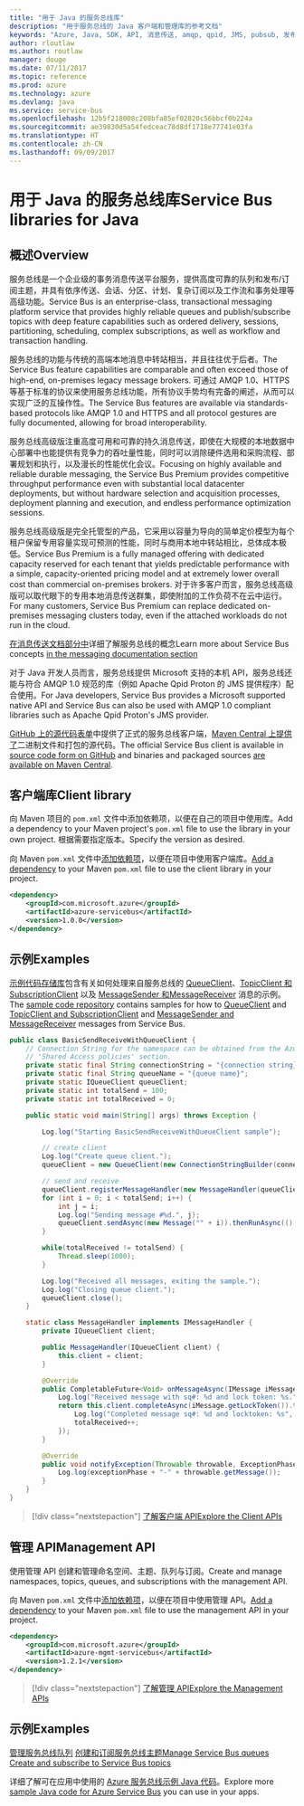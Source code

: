 ```yaml
---
title: "用于 Java 的服务总线库"
description: "用于服务总线的 Java 客户端和管理库的参考文档"
keywords: "Azure, Java, SDK, API, 消息传送, amqp, qpid, JMS, pubsub, 发布-订阅, 消息中转站"
author: rloutlaw
ms.author: routlaw
manager: douge
ms.date: 07/11/2017
ms.topic: reference
ms.prod: azure
ms.technology: azure
ms.devlang: java
ms.service: service-bus
ms.openlocfilehash: 12b5f218008c208bfa85ef02820c56bbcf0b224a
ms.sourcegitcommit: ae39830d5a54fedceac78d8df1718e77741e03fa
ms.translationtype: HT
ms.contentlocale: zh-CN
ms.lasthandoff: 09/09/2017
---
```

# <a name="service-bus-libraries-for-java"></a><span data-ttu-id="01020-104">用于 Java 的服务总线库</span><span class="sxs-lookup"><span data-stu-id="01020-104">Service Bus libraries for Java</span></span>

## <a name="overview"></a><span data-ttu-id="01020-105">概述</span><span class="sxs-lookup"><span data-stu-id="01020-105">Overview</span></span>

<span data-ttu-id="01020-106">服务总线是一个企业级的事务消息传送平台服务，提供高度可靠的队列和发布/订阅主题，并具有依序传送、会话、分区、计划、复杂订阅以及工作流和事务处理等高级功能。</span><span class="sxs-lookup"><span data-stu-id="01020-106">Service Bus is an enterprise-class, transactional messaging platform service that provides highly reliable queues and publish/subscribe topics with deep feature capabilities such as ordered delivery, sessions, partitioning, scheduling, complex subscriptions, as well as workflow and transaction handling.</span></span>

<span data-ttu-id="01020-107">服务总线的功能与传统的高端本地消息中转站相当，并且往往优于后者。</span><span class="sxs-lookup"><span data-stu-id="01020-107">The Service Bus feature capabilities are comparable and often exceed those of high-end, on-premises legacy message brokers.</span></span> <span data-ttu-id="01020-108">可通过 AMQP 1.0、HTTPS 等基于标准的协议来使用服务总线功能，所有协议手势均有完备的阐述，从而可以实现广泛的互操作性。</span><span class="sxs-lookup"><span data-stu-id="01020-108">The Service Bus features are available via standards-based protocols like AMQP 1.0 and HTTPS and all protocol gestures are fully documented, allowing for broad interoperability.</span></span> 

<span data-ttu-id="01020-109">服务总线高级版注重高度可用和可靠的持久消息传送，即使在大规模的本地数据中心部署中也能提供有竞争力的吞吐量性能，同时可以消除硬件选用和采购流程、部署规划和执行，以及漫长的性能优化会议。</span><span class="sxs-lookup"><span data-stu-id="01020-109">Focusing on highly available and reliable durable messaging, the Service Bus Premium provides competitive throughput performance even with substantial local datacenter deployments, but without hardware selection and acquisition processes, deployment planning and execution, and endless performance optimization sessions.</span></span> 

<span data-ttu-id="01020-110">服务总线高级版是完全托管型的产品，它采用以容量为导向的简单定价模型为每个租户保留专用容量实现可预测的性能，同时与商用本地中转站相比，总体成本极低。</span><span class="sxs-lookup"><span data-stu-id="01020-110">Service Bus Premium is a fully managed offering with dedicated capacity reserved for each tenant that yields predictable performance with a simple, capacity-oriented pricing model and at extremely lower overall cost than commercial on-premises brokers.</span></span> <span data-ttu-id="01020-111">对于许多客户而言，服务总线高级版可以取代眼下的专用本地消息传送群集，即使附加的工作负荷不在云中运行。</span><span class="sxs-lookup"><span data-stu-id="01020-111">For many customers, Service Bus Premium can replace dedicated on-premises messaging clusters today, even if the attached workloads do not run in the cloud.</span></span> 

<span data-ttu-id="01020-112">[在消息传送文档部分中](https://docs.microsoft.com/en-us/azure/service-bus-messaging/)详细了解服务总线的概念</span><span class="sxs-lookup"><span data-stu-id="01020-112">Learn more about Service Bus concepts [in the messaging documentation section](https://docs.microsoft.com/en-us/azure/service-bus-messaging/)</span></span> 

<span data-ttu-id="01020-113">对于 Java 开发人员而言，服务总线提供 Microsoft 支持的本机 API，服务总线还能与符合 AMQP 1.0 规范的库（例如 Apache Qpid Proton 的 JMS 提供程序）配合使用。</span><span class="sxs-lookup"><span data-stu-id="01020-113">For Java developers, Service Bus provides a Microsoft supported native API and Service Bus can also be used with AMQP 1.0 compliant libraries such as Apache Qpid Proton's JMS provider.</span></span>

<span data-ttu-id="01020-114">[GitHub 上的源代码表单](https://github.com/azure/azure-service-bus-java)中提供了正式的服务总线客户端，[Maven Central 上提供了](http://search.maven.org/#search%7Cga%7C1%7Ca%3A%22azure-servicebus%22)二进制文件和打包的源代码。</span><span class="sxs-lookup"><span data-stu-id="01020-114">The official Service Bus client is available in [source code form on GitHub](https://github.com/azure/azure-service-bus-java) and binaries and packaged sources [are available on Maven Central](http://search.maven.org/#search%7Cga%7C1%7Ca%3A%22azure-servicebus%22).</span></span> 


## <a name="client-library"></a><span data-ttu-id="01020-115">客户端库</span><span class="sxs-lookup"><span data-stu-id="01020-115">Client library</span></span>


<span data-ttu-id="01020-116">向 Maven 项目的 `pom.xml` 文件中添加依赖项，以便在自己的项目中使用库。</span><span class="sxs-lookup"><span data-stu-id="01020-116">Add a dependency to your Maven project's `pom.xml` file to use the library in your own project.</span></span> <span data-ttu-id="01020-117">根据需要指定版本。</span><span class="sxs-lookup"><span data-stu-id="01020-117">Specify the version as desired.</span></span>

<span data-ttu-id="01020-118">向 Maven `pom.xml` 文件中[添加依赖项](https://maven.apache.org/guides/getting-started/index.html#How_do_I_use_external_dependencies)，以便在项目中使用客户端库。</span><span class="sxs-lookup"><span data-stu-id="01020-118">[Add a dependency](https://maven.apache.org/guides/getting-started/index.html#How_do_I_use_external_dependencies) to your Maven `pom.xml` file to use the client library in your project.</span></span>   

```XML
<dependency>
    <groupId>com.microsoft.azure</groupId>
    <artifactId>azure-servicebus</artifactId>
    <version>1.0.0</version>
</dependency>
```

## <a name="examples"></a><span data-ttu-id="01020-119">示例</span><span class="sxs-lookup"><span data-stu-id="01020-119">Examples</span></span>

<span data-ttu-id="01020-120">[示例代码存储库](https://github.com/Azure/azure-service-bus/blob/master/samples/Java/)包含有关如何处理来自服务总线的 [QueueClient](https://github.com/Azure/azure-service-bus/blob/master/samples/Java/src/com/microsoft/azure/servicebus/samples/BasicSendReceiveWithQueueClient.java)、[TopicClient 和 SubscriptionClient](https://github.com/Azure/azure-service-bus/blob/master/samples/Java/src/com/microsoft/azure/servicebus/samples/BasicSendReceiveWithTopicSubscriptionClient.java) 以及 [MessageSender 和MessageReceiver](https://github.com/Azure/azure-service-bus/blob/master/samples/Java/src/com/microsoft/azure/servicebus/samples/SendReceiveWithMessageSenderReceiver.java) 消息的示例。</span><span class="sxs-lookup"><span data-stu-id="01020-120">The [sample code repository](https://github.com/Azure/azure-service-bus/blob/master/samples/Java/) contains samples for how to [QueueClient](https://github.com/Azure/azure-service-bus/blob/master/samples/Java/src/com/microsoft/azure/servicebus/samples/BasicSendReceiveWithQueueClient.java) and [TopicClient and SubscriptionClient](https://github.com/Azure/azure-service-bus/blob/master/samples/Java/src/com/microsoft/azure/servicebus/samples/BasicSendReceiveWithTopicSubscriptionClient.java) and [MessageSender and MessageReceiver](https://github.com/Azure/azure-service-bus/blob/master/samples/Java/src/com/microsoft/azure/servicebus/samples/SendReceiveWithMessageSenderReceiver.java) messages from Service Bus.</span></span>


```java
public class BasicSendReceiveWithQueueClient {
    // Connection String for the namespace can be obtained from the Azure portal under the
    // 'Shared Access policies' section.
    private static final String connectionString = "{connection string}";
    private static final String queueName = "{queue name}";
    private static IQueueClient queueClient;
    private static int totalSend = 100;
    private static int totalReceived = 0;

    public static void main(String[] args) throws Exception {

        Log.log("Starting BasicSendReceiveWithQueueClient sample");

        // create client
        Log.log("Create queue client.");
        queueClient = new QueueClient(new ConnectionStringBuilder(connectionString, queueName), ReceiveMode.PeekLock);

        // send and receive
        queueClient.registerMessageHandler(new MessageHandler(queueClient), new MessageHandlerOptions(1, false, Duration.ofMinutes(1)));
        for (int i = 0; i < totalSend; i++) {
            int j = i;
            Log.log("Sending message #%d.", j);
            queueClient.sendAsync(new Message("" + i)).thenRunAsync(() -> { Log.log("Sent message #%d.", j);});
        }

        while(totalReceived != totalSend) {
            Thread.sleep(1000);
        }

        Log.log("Received all messages, exiting the sample.");
        Log.log("Closing queue client.");
        queueClient.close();
    }

    static class MessageHandler implements IMessageHandler {
        private IQueueClient client;

        public MessageHandler(IQueueClient client) {
            this.client = client;
        }

        @Override
        public CompletableFuture<Void> onMessageAsync(IMessage iMessage) {
            Log.log("Received message with sq#: %d and lock token: %s.", iMessage.getSequenceNumber(), iMessage.getLockToken());
            return this.client.completeAsync(iMessage.getLockToken()).thenRunAsync(() -> {
                Log.log("Completed message sq#: %d and locktoken: %s", iMessage.getSequenceNumber(), iMessage.getLockToken());
                totalReceived++;
            });
        }

        @Override
        public void notifyException(Throwable throwable, ExceptionPhase exceptionPhase) {
            Log.log(exceptionPhase + "-" + throwable.getMessage());
        }
    }
}
```

> [!div class="nextstepaction"]
> [<span data-ttu-id="01020-121">了解客户端 API</span><span class="sxs-lookup"><span data-stu-id="01020-121">Explore the Client APIs</span></span>](/java/api/overview/azure/servicebus/clientlibrary)

## <a name="management-api"></a><span data-ttu-id="01020-122">管理 API</span><span class="sxs-lookup"><span data-stu-id="01020-122">Management API</span></span>

<span data-ttu-id="01020-123">使用管理 API 创建和管理命名空间、主题、队列与订阅。</span><span class="sxs-lookup"><span data-stu-id="01020-123">Create and manage namespaces, topics, queues, and subscriptions with the management API.</span></span>

<span data-ttu-id="01020-124">向 Maven `pom.xml` 文件中[添加依赖项](https://maven.apache.org/guides/getting-started/index.html#How_do_I_use_external_dependencies)，以便在项目中使用管理 API。</span><span class="sxs-lookup"><span data-stu-id="01020-124">[Add a dependency](https://maven.apache.org/guides/getting-started/index.html#How_do_I_use_external_dependencies) to your Maven `pom.xml` file to use the management API in your project.</span></span>  

```XML
<dependency>
    <groupId>com.microsoft.azure</groupId>
    <artifactId>azure-mgmt-servicebus</artifactId>
    <version>1.2.1</version>
</dependency>
```

> [!div class="nextstepaction"]
> [<span data-ttu-id="01020-125">了解管理 API</span><span class="sxs-lookup"><span data-stu-id="01020-125">Explore the Management APIs</span></span>](/java/api/overview/azure/servicebus/managementapi)


## <a name="examples"></a><span data-ttu-id="01020-126">示例</span><span class="sxs-lookup"><span data-stu-id="01020-126">Examples</span></span>

<span data-ttu-id="01020-127">[管理服务总线队列](https://github.com/Azure-Samples/service-bus-java-manage-queue-with-basic-features)
[创建和订阅服务总线主题](https://github.com/Azure-Samples/service-bus-java-manage-publish-subscribe-with-basic-features)</span><span class="sxs-lookup"><span data-stu-id="01020-127">[Manage Service Bus queues](https://github.com/Azure-Samples/service-bus-java-manage-queue-with-basic-features)
[Create and subscribe to Service Bus topics](https://github.com/Azure-Samples/service-bus-java-manage-publish-subscribe-with-basic-features)</span></span>

<span data-ttu-id="01020-128">详细了解可在应用中使用的 [Azure 服务总线示例 Java 代码](https://azure.microsoft.com/resources/samples/?platform=java&term=bus)。</span><span class="sxs-lookup"><span data-stu-id="01020-128">Explore more [sample Java code for Azure Service Bus](https://azure.microsoft.com/resources/samples/?platform=java&term=bus) you can use in your apps.</span></span>